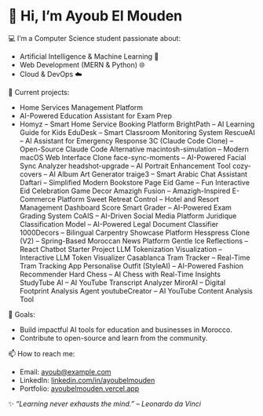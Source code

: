 # 👋 Hi, I’m Ayoub El Mouden

💻 I’m a Computer Science student passionate about:
- Artificial Intelligence & Machine Learning 🤖
- Web Development (MERN & Python) 🌐
- Cloud & DevOps ☁️

🚀 Current projects:
- Home Services Management Platform
- AI-Powered Education Assistant for Exam Prep
- Homyz – Smart Home Service Booking Platform
BrightPath – AI Learning Guide for Kids
EduDesk – Smart Classroom Monitoring System
RescueAI – AI Assistant for Emergency Response
3C (Claude Code Clone) – Open-Source Claude Code Alternative
macintosh-simulation – Modern macOS Web Interface Clone
face-sync-moments – AI-Powered Facial Sync Analyzer
headshot-upgrade – AI Portrait Enhancement Tool
cozy-covers – AI Album Art Generator
traige3 – Smart Arabic Chat Assistant
Daftari – Simplified Modern Bookstore Page
Eid Game – Fun Interactive Eid Celebration Game
Decor Amazigh Fusion – Amazigh-Inspired E-Commerce Platform
Sweet Retreat Control – Hotel and Resort Management Dashboard
Score Smart Grader – AI-Powered Exam Grading System
CoAIS – AI-Driven Social Media Platform
Juridique Classification Model – AI-Powered Legal Document Classifier
1000Decors – Bilingual Carpentry Showcase Platform
Hesspress Clone (V2) – Spring-Based Moroccan News Platform
Gentle Ice Reflections – React Chatbot Starter Project
LLM Tokenization Visualization – Interactive LLM Token Visualizer
Casablanca Tram Tracker – Real-Time Tram Tracking App
Personalise Outfit (StyleAI) – AI-Powered Fashion Recommender
Hard Chess – AI Chess with Real-Time Insights
StudyTube AI – AI YouTube Transcript Analyzer
MirorAI – Digital Footprint Analysis Agent
youtubeCreator – AI YouTube Content Analysis Tool

🎯 Goals:
- Build impactful AI tools for education and businesses in Morocco.
- Contribute to open-source and learn from the community.

📫 How to reach me:
- Email: ayoub@example.com
- LinkedIn: [linkedin.com/in/ayoubelmouden](https://www.linkedin.com/in/ayoub-el-mouden)
- Portfolio: [ayoubelmouden.vercel.app]([https://ayoubelmouden.vercel.app])

✨ *“Learning never exhausts the mind.” – Leonardo da Vinci*

